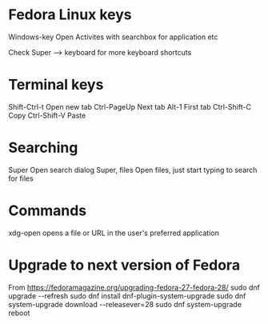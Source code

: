 # Fedora Linux keys
Windows-key	Open Activites with searchbox for application etc

Check Super --> keyboard for more keyboard shortcuts

# Terminal keys
Shift-Ctrl-t	Open new tab
Ctrl-PageUp	Next tab
Alt-1		First tab
Ctrl-Shift-C	Copy
Ctrl-Shift-V	Paste

# Searching
Super		Open search dialog
Super, files	Open files, just start typing to search for files

# Commands
xdg-open	opens a file or URL in the user's preferred application

# Upgrade to next version of Fedora
From https://fedoramagazine.org/upgrading-fedora-27-fedora-28/
sudo dnf upgrade --refresh
sudo dnf install dnf-plugin-system-upgrade
sudo dnf system-upgrade download --releasever=28
sudo dnf system-upgrade reboot
